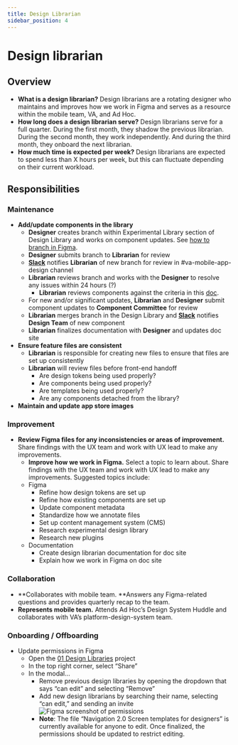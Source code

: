 ```yaml
---
title: Design Librarian
sidebar_position: 4
---
```


# Design librarian

## Overview

* **What is a design librarian?** Design librarians are a rotating designer who maintains and improves how we work in Figma and serves as a resource within the mobile team, VA, and Ad Hoc.
* **How long does a design librarian serve?** Design librarians serve for a full quarter. During the first month, they shadow the previous librarian. During the second month, they work independently. And during the third month, they onboard the next librarian.
* **How much time is expected per week?** Design librarians are expected to spend less than X hours per week, but this can fluctuate depending on their current workload.

## Responsibilities

### Maintenance

* **Add/update components in the library**
    * **Designer** creates branch within Experimental Library section of Design Library and works on component updates. See [how to branch in Figma](https://department-of-veterans-affairs.github.io/va-mobile-app/docs/UX/How-We-Work/figma-branching).
    * **Designer** submits branch to **Librarian** for review
    * **[Slack](https://help.figma.com/hc/en-us/articles/360039829154-Get-Figma-notifications-in-Slack)** notifies **Librarian** of new branch for review in #va-mobile-app-design channel
    * **Librarian** reviews branch and works with the **Designer** to resolve any issues within 24 hours (?)
        * **Librarian** reviews components against the criteria in this [doc](https://docs.google.com/document/d/1SZkl-njJLBL8gkvtcgA2x61klC6Hxp9qFQxmXbTp1RY/edit?usp=sharing).
    * For new and/or significant updates, **Librarian** and **Designer** submit component updates to **Component Committee** for review
    * **Librarian** merges branch in the Design Library and **[Slack](https://help.figma.com/hc/en-us/articles/360039829154-Get-Figma-notifications-in-Slack)** notifies **Design Team** of new component
    * **Librarian** finalizes documentation with **Designer** and updates doc site
* **Ensure feature files are consistent**
    * **Librarian** is responsible for creating new files to ensure that files are set up consistently
    * **Librarian** will review files before front-end handoff
        * Are design tokens being used properly?
        * Are components being used properly?
        * Are templates being used properly?
        * Are any components detached from the library?
* **Maintain and update app store images**

### Improvement
* **Review Figma files for any inconsistencies or areas of improvement.** Share findings with the UX team and work with UX lead to make any improvements.
    * **Improve how we work in Figma.** Select a topic to learn about. Share findings with the UX team and work with UX lead to make any improvements. Suggested topics include:
    * Figma
        * Refine how design tokens are set up
        * Refine how existing components are set up
        * Update component metadata
        * Standardize how we annotate files
        * Set up content management system (CMS)
        * Research experimental design library
        * Research new plugins
    * Documentation
        * Create design librarian documentation for doc site
        * Explain how we work in Figma on doc site

### Collaboration

* **Collaborates with mobile team. **Answers any Figma-related questions and provides quarterly recap to the team.
* **Represents mobile team.** Attends Ad Hoc’s Design System Huddle and collaborates with VA’s platform-design-system team.

### Onboarding / Offboarding

* Update permissions in Figma
    * Open the [01 Design Libraries](https://www.figma.com/files/827597988283174959/project/60961499/01-Design-Libraries-%F0%9F%93%90?fuid=971818649969926011) project
    * In the top right corner, select “Share”
    * In the modal…
        * Remove previous design libraries by opening the dropdown that says “can edit” and selecting “Remove”
        * Add new design librarians by searching their name, selecting “can edit,” and sending an invite
        ![Figma screenshot of permissions](/img/figma/figma-permissions.png)
        * **Note**: The file “Navigation 2.0 Screen templates for designers” is currently available for anyone to edit. Once finalized, the permissions should be updated to restrict editing.
